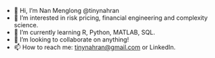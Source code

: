 - 👋 Hi, I’m Nan Menglong @tinynahran
- 👀 I’m interested in risk pricing, financial engineering and complexity science.
- 🌱 I’m currently learning R, Python, MATLAB, SQL.
- 💞️ I’m looking to collaborate on anything!
- 📫 How to reach me: tinynahran@gmail.com or LinkedIn.

<!---
tinynahran/tinynahran is a ✨ special ✨ repository because its `README.md` (this file) appears on your GitHub profile.
You can click the Preview link to take a look at your changes.
--->
